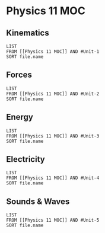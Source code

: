 # Physics 11 MOC
## Kinematics
```dataview
LIST
FROM [[Physics 11 MOC]] AND #Unit-1
SORT file.name
```
## Forces
```dataview
LIST
FROM [[Physics 11 MOC]] AND #Unit-2
SORT file.name
```
## Energy
```dataview
LIST
FROM [[Physics 11 MOC]] AND #Unit-3
SORT file.name
```

## Electricity
```dataview
LIST
FROM [[Physics 11 MOC]] AND #Unit-4
SORT file.name
```

## Sounds & Waves
```dataview
LIST
FROM [[Physics 11 MOC]] AND #Unit-5
SORT file.name
```
